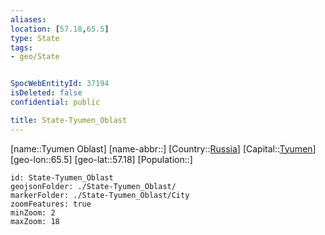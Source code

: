 ```yaml
---
aliases: 
location: [57.18,65.5]
type: State
tags:
- geo/State


SpocWebEntityId: 37194
isDeleted: false
confidential: public

title: State-Tyumen_Oblast
---
```

[name::Tyumen Oblast]
[name-abbr::]
[Country::[Russia](geo/Continent/Europe/Russia.md)]
[Capital::[Tyumen](geo/Continent/Europe/Russia/City/Tyumen.md)]
[geo-lon::65.5]
[geo-lat::57.18]
[Population::]



```leaflet
id: State-Tyumen_Oblast
geojsonFolder: ./State-Tyumen_Oblast/
markerFolder: ./State-Tyumen_Oblast/City
zoomFeatures: true 
minZoom: 2 
maxZoom: 18
```


